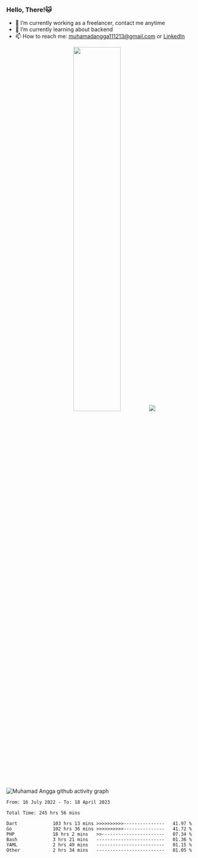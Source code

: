 
### Hello, There!🐱

- 🔭 I’m currently working as a freelancer, contact me anytime
- 🌱 I’m currently learning about backend
- 📫 How to reach me: [muhamadangga111213@gmail.com](mailto:muhamadangga111213@gmail.com) or [LinkedIn](https://www.linkedin.com/in/muhamad-angga)

<p align="center">
    <img width="49.5%" src="https://github-readme-stats.vercel.app/api?username=muhangga&count_private=true&theme=ocean_dark&show_icons=true" />
    &nbsp;
    <img src="https://github-readme-stats.vercel.app/api/top-langs/?username=muhangga&langs_count=8&layout=compact&theme=ocean_dark&show_icons=true" />
</p>

![Muhamad Angga github activity graph](https://github-readme-activity-graph.cyclic.app/graph?username=muhangga&custom_title=Angga&color=708090&theme=github-dark)


<!--START_SECTION:waka-->

```text
From: 16 July 2022 - To: 18 April 2023

Total Time: 245 hrs 56 mins

Dart             103 hrs 13 mins >>>>>>>>>>---------------   41.97 %
Go               102 hrs 36 mins >>>>>>>>>>---------------   41.72 %
PHP              18 hrs 2 mins   >>-----------------------   07.34 %
Bash             3 hrs 21 mins   -------------------------   01.36 %
YAML             2 hrs 49 mins   -------------------------   01.15 %
Other            2 hrs 34 mins   -------------------------   01.05 %
```

<!--END_SECTION:waka-->
